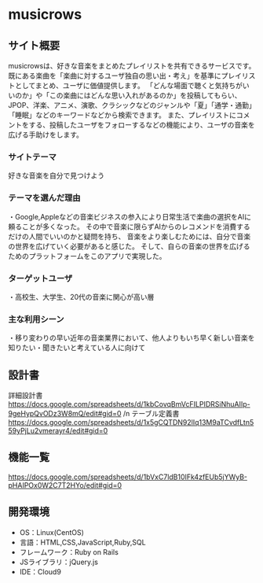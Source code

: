  # musicrows

## サイト概要

musicrowsは、好きな音楽をまとめたプレイリストを共有できるサービスです。
既にある楽曲を「楽曲に対するユーザ独自の思い出・考え」を基準にプレイリストとしてまとめ、ユーザに価値提供します。
「どんな場面で聴くと気持ちがいいのか」や「この楽曲にはどんな思い入れがあるのか」を投稿してもらい、
JPOP、洋楽、アニメ、演歌、クラシックなどのジャンルや「夏」「通学・通勤」「睡眠」などのキーワードなどから検索できます。
また、プレイリストにコメントをする、投稿したユーザをフォローするなどの機能により、ユーザの音楽を広げる手助けをします。

### サイトテーマ
好きな音楽を自分で見つけよう

### テーマを選んだ理由

・Google,Appleなどの音楽ビジネスの参入により日常生活で楽曲の選択をAIに頼ることが多くなった。
その中で音楽に限らずAIからのレコメンドを消費するだけの人間でいいのかと疑問を持ち、
音楽をより楽しむためには、自分で音楽の世界を広げていく必要があると感じた。
そして、自らの音楽の世界を広げるためのプラットフォームをこのアプリで実現した。

### ターゲットユーザ
・高校生、大学生、20代の音楽に関心が高い層

### 主な利用シーン
・移り変わりの早い近年の音楽業界において、他人よりもいち早く新しい音楽を知りたい・聞きたいと考えている人に向けて

## 設計書
詳細設計書　https://docs.google.com/spreadsheets/d/1kbCovqBmVcFILPIDRSiNhuAIIp-9geHypQvODz3W8mQ/edit#gid=0 /n 
テーブル定義書　https://docs.google.com/spreadsheets/d/1x5gCQTDN92lIq13M9aTCvdfLtn559yPjLu2vmerayr4/edit#gid=0

## 機能一覧
https://docs.google.com/spreadsheets/d/1bVxC7ldB10IFk4zfEUb5jYWyB-pHAIPOx0W2C7T2HYo/edit#gid=0

## 開発環境
- OS：Linux(CentOS)
- 言語：HTML,CSS,JavaScript,Ruby,SQL
- フレームワーク：Ruby on Rails
- JSライブラリ：jQuery.js
- IDE：Cloud9
